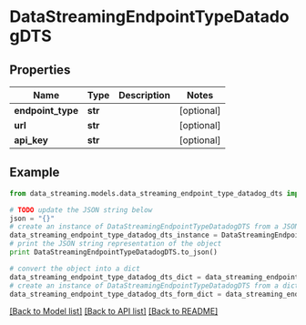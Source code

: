 # DataStreamingEndpointTypeDatadogDTS


## Properties
Name | Type | Description | Notes
------------ | ------------- | ------------- | -------------
**endpoint_type** | **str** |  | [optional] 
**url** | **str** |  | [optional] 
**api_key** | **str** |  | [optional] 

## Example

```python
from data_streaming.models.data_streaming_endpoint_type_datadog_dts import DataStreamingEndpointTypeDatadogDTS

# TODO update the JSON string below
json = "{}"
# create an instance of DataStreamingEndpointTypeDatadogDTS from a JSON string
data_streaming_endpoint_type_datadog_dts_instance = DataStreamingEndpointTypeDatadogDTS.from_json(json)
# print the JSON string representation of the object
print DataStreamingEndpointTypeDatadogDTS.to_json()

# convert the object into a dict
data_streaming_endpoint_type_datadog_dts_dict = data_streaming_endpoint_type_datadog_dts_instance.to_dict()
# create an instance of DataStreamingEndpointTypeDatadogDTS from a dict
data_streaming_endpoint_type_datadog_dts_form_dict = data_streaming_endpoint_type_datadog_dts.from_dict(data_streaming_endpoint_type_datadog_dts_dict)
```
[[Back to Model list]](../README.md#documentation-for-models) [[Back to API list]](../README.md#documentation-for-api-endpoints) [[Back to README]](../README.md)


